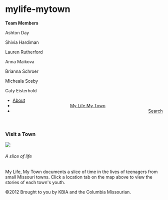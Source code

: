 # mylife-mytown
<p><b>Team Members</b></p>
<p>Ashton Day</p>
<p>Shivia Hardiman</p>
<p>Lauren Rutherford</p>
<p>Anna Maikova</p>
<p>Brianna Schroer</p>
<p>Micheala Sosby</p>
<p>Caty Eisterhold</p>

<html>
<head>
  <title>Home</title>
  <meta charset="utf-8">
  <meta name="author" content="Lauren Rutherford, Micheala Sosby, Brianna Schroer, Caty Eisterhold, Ashton Day, Shivia Hardiman, Anna Maikova">
  <meta name="description" content="My Life, My Town J4502">
  <meta name="viewport" content="width=device-width, initial-scale=1">
<header>  
<ul>
  <li><a href="default.asp"><div style="text-align:left;">About</a></div style></li>
  <li><a href="news.asp"><div style="text-align:center;">My Life My Town</a></div style></li>
  <li><a href="contact.asp"><div style="text-align:right;">Search</a></div style></li>
</ul>
</header>


<body>
  
  <h3>Visit a Town</h3>
  <img src="http://placehold.it/350x150">
  <h6>A slice of life</h6>
  <p>My Life, My Town documents a slice of time in the lives of teenagers from small Missouri towns. Click a location tab on the map above to view the stories of each town's youth.</p>
</body>
</html>

<footer>&copy;2012 
Brought to you by KBIA and the Columbia Missourian.
</footer>
